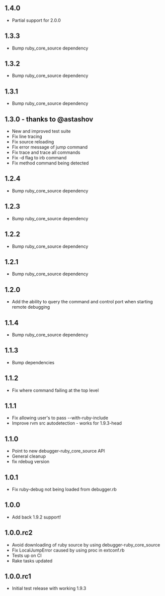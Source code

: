 ## 1.4.0
* Partial support for 2.0.0

## 1.3.3
* Bump ruby_core_source dependency

## 1.3.2
* Bump ruby_core_source dependency

## 1.3.1
* Bump ruby_core_source dependency

## 1.3.0 - thanks to @astashov 
* New and improved test suite
* Fix line tracing
* Fix source reloading
* Fix error message of jump command
* Fix trace and trace all commands
* Fix -d flag to irb command
* Fix method command being detected

## 1.2.4
* Bump ruby_core_source dependency

## 1.2.3
* Bump ruby_core_source dependency

## 1.2.2
* Bump ruby_core_source dependency

## 1.2.1
* Bump ruby_core_source dependency

## 1.2.0
* Add the ability to query the command and control port when starting remote debugging

## 1.1.4
* Bump ruby_core_source dependency

## 1.1.3
* Bump dependencies

## 1.1.2
* Fix where command failing at the top level

## 1.1.1
* Fix allowing user's to pass --with-ruby-include
* Improve rvm src autodetection - works for 1.9.3-head

## 1.1.0
* Point to new debugger-ruby_core_source API
* General cleanup
* fix rdebug version

## 1.0.1
* Fix ruby-debug not being loaded from debugger.rb

## 1.0.0
* Add back 1.9.2 support!

## 1.0.0.rc2
* Avoid downloading of ruby source by using debugger-ruby_core_source
* Fix LocalJumpError caused by using proc in extconf.rb
* Tests up on CI
* Rake tasks updated

## 1.0.0.rc1
* Initial test release with working 1.9.3
